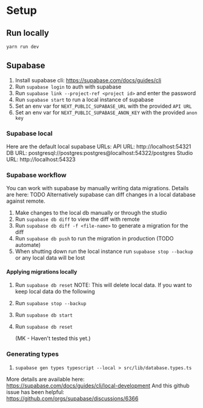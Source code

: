 # Setup

## Run locally

```bash
yarn run dev
```

## Supabase

1. Install supabase cli: https://supabase.com/docs/guides/cli
2. Run `supabase login` to auth with supabase
3. Run `supabase link --project-ref <project id>` and enter the password
4. Run `supabase start` to run a local instance of supabase
5. Set an env var for `NEXT_PUBLIC_SUPABASE_URL` with the provided `API URL`
6. Set an env var for `NEXT_PUBLIC_SUPABASE_ANON_KEY` with the provided `anon key`

### Supabase local

Here are the default local supabase URLs:
API URL: http://localhost:54321
DB URL: postgresql://postgres:postgres@localhost:54322/postgres
Studio URL: http://localhost:54323

### Supabase workflow

You can work with supabase by manually writing data migrations. Details are here: TODO
Alternatively supabase can diff changes in a local database against remote.

1. Make changes to the local db manually or through the studio
2. Run `supabase db diff` to view the diff with remote
3. Run `supabase db diff -f <file-name>` to generate a migration for the diff
4. Run `supabase db push` to run the migration in production (TODO automate)
5. When shutting down run the local instance run `supabase stop --backup` or any local data will be lost

#### Applying migrations locally

1. Run `supabase db reset`
   NOTE: This will delete local data. If you want to keep local data do the following
1. Run `supabase stop --backup`
1. Run `supabase db start`
1. Run `supabase db reset`

   (MK - Haven't tested this yet.)

### Generating types

1. `supabase gen types typescript --local > src/lib/database.types.ts`

More details are available here: https://supabase.com/docs/guides/cli/local-development
And this github issue has been helpful: https://github.com/orgs/supabase/discussions/6366
